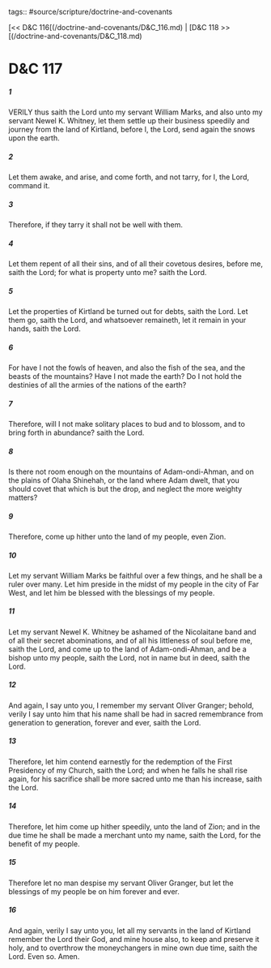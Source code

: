 tags:: #source/scripture/doctrine-and-covenants

[<< D&C 116[(/doctrine-and-covenants/D&C_116.md) | [D&C 118 >>[(/doctrine-and-covenants/D&C_118.md)

# D&C 117

##### 1

VERILY thus saith the Lord unto my servant William Marks, and also unto my servant Newel K. Whitney, let them settle up their business speedily and journey from the land of Kirtland, before I, the Lord, send again the snows upon the earth.

##### 2

Let them awake, and arise, and come forth, and not tarry, for I, the Lord, command it.

##### 3

Therefore, if they tarry it shall not be well with them.

##### 4

Let them repent of all their sins, and of all their covetous desires, before me, saith the Lord; for what is property unto me? saith the Lord.

##### 5

Let the properties of Kirtland be turned out for debts, saith the Lord. Let them go, saith the Lord, and whatsoever remaineth, let it remain in your hands, saith the Lord.

##### 6

For have I not the fowls of heaven, and also the fish of the sea, and the beasts of the mountains? Have I not made the earth? Do I not hold the destinies of all the armies of the nations of the earth?

##### 7

Therefore, will I not make solitary places to bud and to blossom, and to bring forth in abundance? saith the Lord.

##### 8

Is there not room enough on the mountains of Adam-ondi-Ahman, and on the plains of Olaha Shinehah, or the land where Adam dwelt, that you should covet that which is but the drop, and neglect the more weighty matters?

##### 9

Therefore, come up hither unto the land of my people, even Zion.

##### 10

Let my servant William Marks be faithful over a few things, and he shall be a ruler over many. Let him preside in the midst of my people in the city of Far West, and let him be blessed with the blessings of my people.

##### 11

Let my servant Newel K. Whitney be ashamed of the Nicolaitane band and of all their secret abominations, and of all his littleness of soul before me, saith the Lord, and come up to the land of Adam-ondi-Ahman, and be a bishop unto my people, saith the Lord, not in name but in deed, saith the Lord.

##### 12

And again, I say unto you, I remember my servant Oliver Granger; behold, verily I say unto him that his name shall be had in sacred remembrance from generation to generation, forever and ever, saith the Lord.

##### 13

Therefore, let him contend earnestly for the redemption of the First Presidency of my Church, saith the Lord; and when he falls he shall rise again, for his sacrifice shall be more sacred unto me than his increase, saith the Lord.

##### 14

Therefore, let him come up hither speedily, unto the land of Zion; and in the due time he shall be made a merchant unto my name, saith the Lord, for the benefit of my people.

##### 15

Therefore let no man despise my servant Oliver Granger, but let the blessings of my people be on him forever and ever.

##### 16

And again, verily I say unto you, let all my servants in the land of Kirtland remember the Lord their God, and mine house also, to keep and preserve it holy, and to overthrow the moneychangers in mine own due time, saith the Lord. Even so. Amen.
